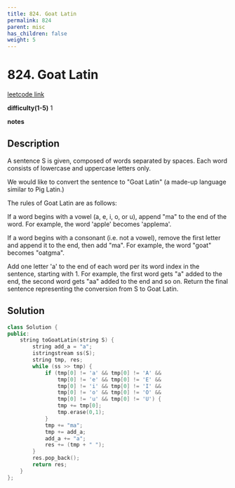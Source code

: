 ```yaml
---
title: 824. Goat Latin
permalink: 824
parent: misc
has_children: false
weight: 5
---
```

# 824. Goat Latin
[leetcode link](https://leetcode.com/problems/goat-latin/)

**difficulty(1-5)** 
1

**notes** 

## Description
A sentence S is given, composed of words separated by spaces. Each word consists of lowercase and uppercase letters only.

We would like to convert the sentence to "Goat Latin" (a made-up language similar to Pig Latin.)

The rules of Goat Latin are as follows:

If a word begins with a vowel (a, e, i, o, or u), append "ma" to the end of the word.
For example, the word 'apple' becomes 'applema'.
 
If a word begins with a consonant (i.e. not a vowel), remove the first letter and append it to the end, then add "ma".
For example, the word "goat" becomes "oatgma".
 
Add one letter 'a' to the end of each word per its word index in the sentence, starting with 1.
For example, the first word gets "a" added to the end, the second word gets "aa" added to the end and so on.
Return the final sentence representing the conversion from S to Goat Latin. 

## Solution
```c++
class Solution {
public:
    string toGoatLatin(string S) {
        string add_a = "a";
        istringstream ss(S);
        string tmp, res;
        while (ss >> tmp) {
            if (tmp[0] != 'a' && tmp[0] != 'A' &&
                tmp[0] != 'e' && tmp[0] != 'E' &&
                tmp[0] != 'i' && tmp[0] != 'I' &&
                tmp[0] != 'o' && tmp[0] != 'O' &&
                tmp[0] != 'u' && tmp[0] != 'U') {
                tmp += tmp[0];
                tmp.erase(0,1);   
            }
            tmp += "ma";
            tmp += add_a;
            add_a += "a";
            res += (tmp + " ");
        }
        res.pop_back();
        return res;
    }
};
``` 


